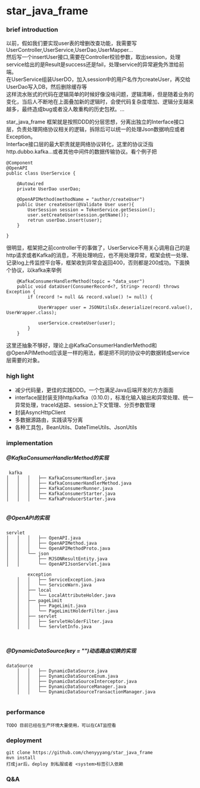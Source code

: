 # star_java_frame

### brief introduction
以前，假如我们要实现user表的增删改查功能，我需要写UserController,UserService,UserDao,UserMapper...   
然后写一个insertUser接口,需要在Controller校验参数，取出session，处理service给出的是Result是success还是fail，处理service的异常避免外泄给前端。  
在UserService组装UserDO，加入session中的用户名作为createUser，再交给UserDao写入DB，然后删除缓存等  
这样流水账式的代码在逻辑简单的时候好像没啥问题，逻辑清晰，但是随着业务的变化，当后人不断地在上面叠加新的逻辑时，会使代码复杂度增加、逻辑分支越来越多，最终造成bug或者没人敢重构的历史包袱。...  

star_java_frame 框架就是按照DDD的分层思想，分离出独立的Interface接口层，负责处理网络协议相关的逻辑，拆除后可以统一的处理Json数据响应或者Exception。  
Interface接口层的最大职责就是网络协议转化，这里的协议泛指http.dubbo.kafka...或者其他中间件的数据传输协议。看个例子把

```
@Component
@OpenAPI
public class UserService {
    
    @Autowired
    private UserDao userDao;
  
    @OpenAPIMethod(methodName = "author/createUser")
    public User createUser(@Validate User user){
        UserSession session = TokenService.getSession();
        user.setCreateUser(session.getName());
        retrun userDao.insert(user);
    }

}
```
很明显，框架把之前controller干的事做了，UserService不用关心调用自己的是http请求或者Kafka的消息，不用处理响应，也不用处理异常，框架会统一处理、记录log上传监控平台等，框架收到异常会返回400，否则都是200成功。下面换个协议，以kafka来举例
```
    @KafkaConsumerHandlerMethod(topic = "data_user")
	public void dataUser(ConsumerRecord<?, String> record) throws Exception {
		if (record != null && record.value() != null) {
			
			UserWrapper user = JSONUtilsEx.deserialize(record.value(), UserWrapper.class);
			
			userService.createUser(user);
		} 
	}
```
这里还抽象不够好，理论上@KafkaConsumerHandlerMethod和@OpenAPIMethod应该是一样的用法，都是把不同的协议中的数据转成service层需要的对象。


### high light
- 减少代码量，更佳的实践DDD。一个包满足Java后端开发的方方面面
- interface层封装支持http/kafka（0.10.0），标准化输入输出和异常处理、统一异常处理，traceId追踪、session上下文管理、分页参数管理
- 封装AsyncHttpClient
- 多数据源路由，实践读写分离
- 各种工具包，BeanUtils、DateTimeUtils、JsonUtils

### implementation

##### @KafkaConsumerHandlerMethod的实现
```
 kafka
│   │   │   ├── KafkaConsumerHandler.java
│   │   │   ├── KafkaConsumerHandlerMethod.java
│   │   │   ├── KafkaConsumerRunner.java
│   │   │   ├── KafkaConsumerStarter.java
│   │   │   └── KafkaProducerStarter.java


```
##### @OpenAPI的实现
```
servlet
│   │   │   ├── OpenAPI.java
│   │   │   ├── OpenAPIMethod.java
│   │   │   └── OpenAPIMethodProto.java
│   │   └── json
│   │       ├── MJSONResultEntity.java
│   │       └── OpenAPIJsonServlet.java

	    exception
    │   │   ├── ServiceException.java
    │   │   └── ServiceWarn.java
    │   ├── local
    │   │   └── LocalAttributeHolder.java
    │   ├── pageLimit
    │   │   ├── PageLimit.java
    │   │   └── PageLimitHolderFilter.java
    │   ├── servlet
    │   │   ├── ServletHolderFilter.java
    │   │   └── ServletInfo.java



```

##### @DynamicDataSource(key = "")动态路由切换的实现
```
dataSource
    │   │   ├── DynamicDataSource.java
    │   │   ├── DynamicDataSourceEnum.java
    │   │   ├── DynamicDataSourceInterceptor.java
    │   │   ├── DynamicDataSourceManager.java
    │   │   └── DynamicDataSourceTransactionManager.java
    
```

### performance
```
TODO 目前已经在生产环境大量使用，可以在CAT监控看
```

### deployment
```
git clone https://github.com/chenyyyang/star_java_frame
mvn install 
打成jar后，deploy 到私服或者 <system>标签引入依赖

```


### Q&A

